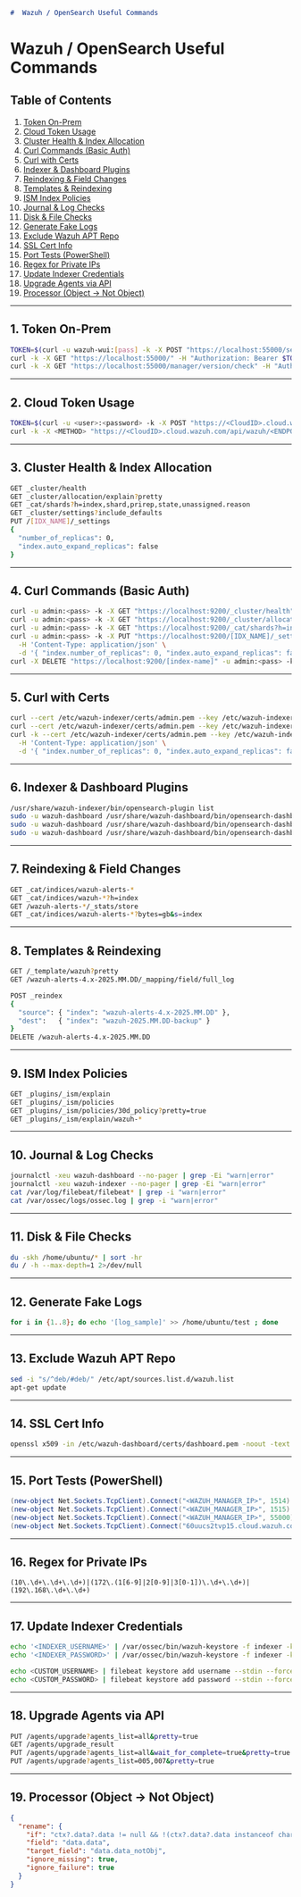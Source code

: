 ````markdown
#  Wazuh / OpenSearch Useful Commands
````

# Wazuh / OpenSearch Useful Commands

## Table of Contents
1. [Token On-Prem](#1--token-on-prem)  
2. [Cloud Token Usage](#2--cloud-token-usage)  
3. [Cluster Health & Index Allocation](#3--cluster-health--index-allocation)  
4. [Curl Commands (Basic Auth)](#4--curl-commands-basic-auth)  
5. [Curl with Certs](#5--curl-with-certs)  
6. [Indexer & Dashboard Plugins](#6--indexer--dashboard-plugins)  
7. [Reindexing & Field Changes](#7--reindexing--field-changes)  
8. [Templates & Reindexing](#8--templates--reindexing)  
9. [ISM Index Policies](#9--ism-index-policies)  
10. [Journal & Log Checks](#10--journal--log-checks)  
11. [Disk & File Checks](#11--disk--file-checks)  
12. [Generate Fake Logs](#12--generate-fake-logs)  
13. [Exclude Wazuh APT Repo](#13--exclude-wazuh-apt-repo)  
14. [SSL Cert Info](#14--ssl-cert-info)  
15. [Port Tests (PowerShell)](#15--port-tests-powershell)  
16. [Regex for Private IPs](#16--regex-for-private-ips)  
17. [Update Indexer Credentials](#17--update-indexer-credentials)  
18. [Upgrade Agents via API](#18--upgrade-agents-via-api)  
19. [Processor (Object → Not Object)](#19--processor-object--not-object)  


---

## 1.  Token On-Prem

```bash
TOKEN=$(curl -u wazuh-wui:[pass] -k -X POST "https://localhost:55000/security/user/authenticate?raw=true")
curl -k -X GET "https://localhost:55000/" -H "Authorization: Bearer $TOKEN"
curl -k -X GET "https://localhost:55000/manager/version/check" -H "Authorization: Bearer $TOKEN"
````

---

## 2.  Cloud Token Usage

```bash
TOKEN=$(curl -u <user>:<password> -k -X POST "https://<CloudID>.cloud.wazuh.com/api/wazuh/security/user/authenticate?raw=true")
curl -k -X <METHOD> "https://<CloudID>.cloud.wazuh.com/api/wazuh/<ENDPOINT>" -H "Authorization: Bearer $TOKEN"
```

---

## 3.  Cluster Health & Index Allocation

```bash
GET _cluster/health
GET _cluster/allocation/explain?pretty
GET _cat/shards?h=index,shard,prirep,state,unassigned.reason
GET _cluster/settings?include_defaults
PUT /[IDX_NAME]/_settings
{
  "number_of_replicas": 0,
  "index.auto_expand_replicas": false
}
```

---

## 4.  Curl Commands (Basic Auth)

```bash
curl -u admin:<pass> -k -X GET "https://localhost:9200/_cluster/health"
curl -u admin:<pass> -k -X GET "https://localhost:9200/_cluster/allocation/explain?pretty"
curl -u admin:<pass> -k -X GET "https://localhost:9200/_cat/shards?h=index,shard,prirep,state,unassigned.reason"
curl -u admin:<pass> -k -X PUT "https://localhost:9200/[IDX_NAME]/_settings" \
  -H 'Content-Type: application/json' \
  -d '{ "index.number_of_replicas": 0, "index.auto_expand_replicas": false }'
curl -X DELETE "https://localhost:9200/[index-name]" -u admin:<pass> -k
```

---

## 5.  Curl with Certs

```bash
curl --cert /etc/wazuh-indexer/certs/admin.pem --key /etc/wazuh-indexer/certs/admin-key.pem -k -X GET "https://localhost:9200/_cluster/health"
curl --cert /etc/wazuh-indexer/certs/admin.pem --key /etc/wazuh-indexer/certs/admin-key.pem -k -X GET "https://localhost:9200/_cat/shards?h=index,shard,prirep,state,unassigned.reason"
curl -k --cert /etc/wazuh-indexer/certs/admin.pem --key /etc/wazuh-indexer/certs/admin-key.pem -X PUT "https://localhost:9200/[IDX_NAME]/_settings" \
  -H 'Content-Type: application/json' \
  -d '{ "index.number_of_replicas": 0, "index.auto_expand_replicas": false }'
```

---

## 6.  Indexer & Dashboard Plugins

```bash
/usr/share/wazuh-indexer/bin/opensearch-plugin list
sudo -u wazuh-dashboard /usr/share/wazuh-dashboard/bin/opensearch-dashboards-plugin list
sudo -u wazuh-dashboard /usr/share/wazuh-dashboard/bin/opensearch-dashboards-plugin remove <PLUGIN_NAME>
sudo -u wazuh-dashboard /usr/share/wazuh-dashboard/bin/opensearch-dashboards-plugin install <PLUGIN_NAME>
```

---

## 7.  Reindexing & Field Changes

```bash
GET _cat/indices/wazuh-alerts-*
GET _cat/indices/wazuh-*?h=index
GET /wazuh-alerts-*/_stats/store
GET _cat/indices/wazuh-alerts-*?bytes=gb&s=index

```

---

## 8.  Templates & Reindexing

```bash
GET /_template/wazuh?pretty
GET /wazuh-alerts-4.x-2025.MM.DD/_mapping/field/full_log

POST _reindex
{
  "source": { "index": "wazuh-alerts-4.x-2025.MM.DD" },
  "dest":   { "index": "wazuh-2025.MM.DD-backup" }
}
DELETE /wazuh-alerts-4.x-2025.MM.DD
```

---

## 9.  ISM Index Policies

```bash
GET _plugins/_ism/explain
GET _plugins/_ism/policies
GET _plugins/_ism/policies/30d_policy?pretty=true
GET _plugins/_ism/explain/wazuh-*
```

---

## 10.  Journal & Log Checks

```bash
journalctl -xeu wazuh-dashboard --no-pager | grep -Ei "warn|error"
journalctl -xeu wazuh-indexer --no-pager | grep -Ei "warn|error"
cat /var/log/filebeat/filebeat* | grep -i "warn|error"
cat /var/ossec/logs/ossec.log | grep -i "warn|error"
```

---

## 11.  Disk & File Checks

```bash
du -skh /home/ubuntu/* | sort -hr
du / -h --max-depth=1 2>/dev/null
```

---

## 12.  Generate Fake Logs

```bash
for i in {1..8}; do echo '[log_sample]' >> /home/ubuntu/test ; done
```

---

## 13.  Exclude Wazuh APT Repo

```bash
sed -i "s/^deb/#deb/" /etc/apt/sources.list.d/wazuh.list
apt-get update
```

---

## 14.  SSL Cert Info

```bash
openssl x509 -in /etc/wazuh-dashboard/certs/dashboard.pem -noout -text
```

---

## 15.  Port Tests (PowerShell)

```powershell
(new-object Net.Sockets.TcpClient).Connect("<WAZUH_MANAGER_IP>", 1514)
(new-object Net.Sockets.TcpClient).Connect("<WAZUH_MANAGER_IP>", 1515)
(new-object Net.Sockets.TcpClient).Connect("<WAZUH_MANAGER_IP>", 55000)
(new-object Net.Sockets.TcpClient).Connect("60uucs2tvp15.cloud.wazuh.com", 1514)
```

---

## 16.  Regex for Private IPs

```regex
(10\.\d+\.\d+\.\d+)|(172\.(1[6-9]|2[0-9]|3[0-1])\.\d+\.\d+)|(192\.168\.\d+\.\d+)
```

---

## 17.  Update Indexer Credentials

```bash
echo '<INDEXER_USERNAME>' | /var/ossec/bin/wazuh-keystore -f indexer -k username
echo '<INDEXER_PASSWORD>' | /var/ossec/bin/wazuh-keystore -f indexer -k password

echo <CUSTOM_USERNAME> | filebeat keystore add username --stdin --force
echo <CUSTOM_PASSWORD> | filebeat keystore add password --stdin --force
```

---

## 18.  Upgrade Agents via API

```bash
PUT /agents/upgrade?agents_list=all&pretty=true
GET /agents/upgrade_result
PUT /agents/upgrade?agents_list=all&wait_for_complete=true&pretty=true
PUT /agents/upgrade?agents_list=005,007&pretty=true
```

---

## 19.  Processor (Object → Not Object)

```json
{
  "rename": {
    "if": "ctx?.data?.data != null && !(ctx?.data?.data instanceof char)",
    "field": "data.data",
    "target_field": "data.data_notObj",
    "ignore_missing": true,
    "ignore_failure": true
  }
}
```

```

```
